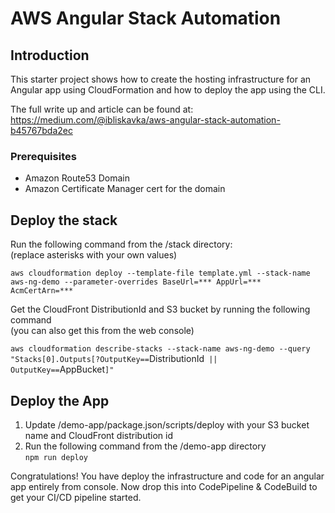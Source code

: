 # AWS Angular Stack Automation

## Introduction
This starter project shows how to create the hosting infrastructure for an Angular app using CloudFormation and how to deploy the app using the CLI.

The full write up and article can be found at:  
https://medium.com/@ibliskavka/aws-angular-stack-automation-b45767bda2ec

### Prerequisites
* Amazon Route53 Domain
* Amazon Certificate Manager cert for the domain

## Deploy the stack

Run the following command from the /stack directory:  
(replace asterisks with your own values)

`aws cloudformation deploy --template-file template.yml --stack-name aws-ng-demo --parameter-overrides BaseUrl=*** AppUrl=*** AcmCertArn=***`

Get the CloudFront DistributionId and S3 bucket by running the following command  
(you can also get this from the web console)

`aws cloudformation describe-stacks --stack-name aws-ng-demo --query "Stacks[0].Outputs[?OutputKey==`DistributionId` || OutputKey==`AppBucket`]"`

## Deploy the App

1. Update /demo-app/package.json/scripts/deploy with your S3 bucket name and CloudFront distribution id
2. Run the following command from the /demo-app directory  
`npm run deploy`

Congratulations! You have deploy the infrastructure and code for an angular app entirely from console. Now drop this into CodePipeline & CodeBuild to get your CI/CD pipeline started.